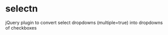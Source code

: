 selectn
=======

jQuery plugin to convert select dropdowns (multiple=true) into dropdowns of checkboxes